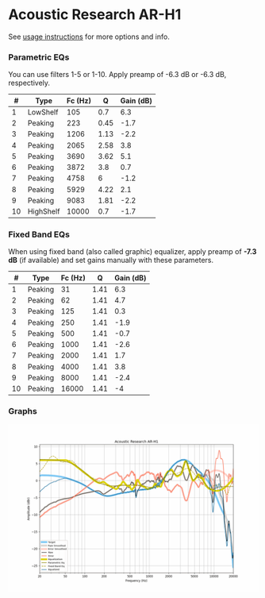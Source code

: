 # Acoustic Research AR-H1
See [usage instructions](https://github.com/jaakkopasanen/AutoEq#usage) for more options and info.

### Parametric EQs
You can use filters 1-5 or 1-10. Apply preamp of -6.3 dB or -6.3 dB, respectively.

|   # | Type      |   Fc (Hz) |    Q |   Gain (dB) |
|-----|-----------|-----------|------|-------------|
|   1 | LowShelf  |       105 | 0.7  |         6.3 |
|   2 | Peaking   |       223 | 0.45 |        -1.7 |
|   3 | Peaking   |      1206 | 1.13 |        -2.2 |
|   4 | Peaking   |      2065 | 2.58 |         3.8 |
|   5 | Peaking   |      3690 | 3.62 |         5.1 |
|   6 | Peaking   |      3872 | 3.8  |         0.7 |
|   7 | Peaking   |      4758 | 6    |        -1.2 |
|   8 | Peaking   |      5929 | 4.22 |         2.1 |
|   9 | Peaking   |      9083 | 1.81 |        -2.2 |
|  10 | HighShelf |     10000 | 0.7  |        -1.7 |

### Fixed Band EQs
When using fixed band (also called graphic) equalizer, apply preamp of **-7.3 dB** (if available) and set gains manually with these parameters.

|   # | Type    |   Fc (Hz) |    Q |   Gain (dB) |
|-----|---------|-----------|------|-------------|
|   1 | Peaking |        31 | 1.41 |         6.3 |
|   2 | Peaking |        62 | 1.41 |         4.7 |
|   3 | Peaking |       125 | 1.41 |         0.3 |
|   4 | Peaking |       250 | 1.41 |        -1.9 |
|   5 | Peaking |       500 | 1.41 |        -0.7 |
|   6 | Peaking |      1000 | 1.41 |        -2.6 |
|   7 | Peaking |      2000 | 1.41 |         1.7 |
|   8 | Peaking |      4000 | 1.41 |         3.8 |
|   9 | Peaking |      8000 | 1.41 |        -2.4 |
|  10 | Peaking |     16000 | 1.41 |        -4   |

### Graphs
![](./Acoustic%20Research%20AR-H1.png)
